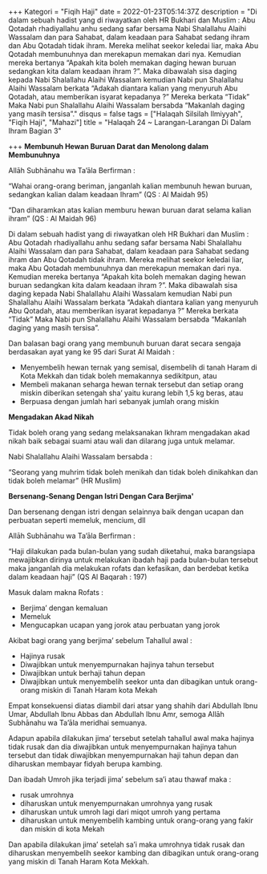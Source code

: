 +++
Kategori = "Fiqih Haji"
date = 2022-01-23T05:14:37Z
description = "Di dalam sebuah hadist yang di riwayatkan oleh HR Bukhari dan Muslim : Abu Qotadah rhadiyallahu anhu sedang safar bersama Nabi Shalallahu Alaihi Wassalam dan para Sahabat, dalam keadaan para Sahabat sedang ihram dan Abu Qotadah tidak ihram. Mereka melihat seekor keledai liar, maka Abu Qotadah membunuhnya dan merekapun memakan dari nya. Kemudian mereka bertanya “Apakah kita boleh memakan daging hewan buruan sedangkan kita dalam keadaan ihram ?”. Maka dibawalah sisa daging kepada Nabi Shalallahu Alaihi Wassalam kemudian Nabi pun Shalallahu Alaihi Wassalam berkata “Adakah diantara kalian yang menyuruh Abu Qotadah, atau memberikan isyarat kepadanya ?” Mereka berkata “Tidak” Maka Nabi pun Shalallahu Alaihi Wassalam bersabda “Makanlah daging yang masih tersisa”."
disqus = false
tags = ["Halaqah Silsilah Ilmiyyah", "Fiqih Haji", "Mahazi"]
title = "Halaqah 24 ~ Larangan-Larangan Di Dalam Ihram Bagian 3"

+++
**Membunuh Hewan Buruan Darat dan Menolong dalam Membunuhnya**

Allāh Subhānahu wa Ta’āla Berfirman :

“Wahai orang-orang beriman, janganlah kalian membunuh hewan buruan, sedangkan kalian dalam keadaan Ihram” (QS : Al Maidah 95)

“Dan diharamkan atas kalian memburu hewan buruan darat selama kalian ihram” (QS : Al Maidah 96)

Di dalam sebuah hadist yang di riwayatkan oleh HR Bukhari dan Muslim : Abu Qotadah rhadiyallahu anhu sedang safar bersama Nabi Shalallahu Alaihi Wassalam dan para Sahabat, dalam keadaan para Sahabat sedang ihram dan Abu Qotadah tidak ihram. Mereka melihat seekor keledai liar, maka Abu Qotadah membunuhnya dan merekapun memakan dari nya. Kemudian mereka bertanya “Apakah kita boleh memakan daging hewan buruan sedangkan kita dalam keadaan ihram ?”. Maka dibawalah sisa daging kepada Nabi Shalallahu Alaihi Wassalam kemudian Nabi pun Shalallahu Alaihi Wassalam berkata “Adakah diantara kalian yang menyuruh Abu Qotadah, atau memberikan isyarat kepadanya ?” Mereka berkata “Tidak” Maka Nabi pun Shalallahu Alaihi Wassalam bersabda “Makanlah daging yang masih tersisa”.

Dan balasan bagi orang yang membunuh buruan darat secara sengaja berdasakan ayat yang ke 95 dari Surat Al Maidah :

* Menyembelih hewan ternak yang semisal, disembelih di tanah Haram di Kota Mekkah dan tidak boleh memakannya sedikitpun, atau
* Membeli makanan seharga hewan ternak tersebut dan setiap orang miskin diberikan setengah sha’ yaitu kurang lebih 1,5 kg beras, atau
* Berpuasa dengan jumlah hari sebanyak jumlah orang miskin

**Mengadakan Akad Nikah**

Tidak boleh orang yang sedang melaksanakan Ikhram mengadakan akad nikah baik sebagai suami atau wali dan dilarang juga untuk melamar.

Nabi Shalallahu Alaihi Wassalam bersabda :

“Seorang yang muhrim tidak boleh menikah dan tidak boleh dinikahkan dan tidak boleh melamar” (HR Muslim)

**Bersenang-Senang Dengan Istri Dengan Cara Berjima'**

Dan bersenang dengan istri dengan selainnya baik dengan ucapan dan perbuatan seperti memeluk, mencium, dll

Allāh Subhānahu wa Ta’āla Berfirman :

“Haji dilakukan pada bulan-bulan yang sudah diketahui, maka barangsiapa mewajibkan dirinya untuk melakukan ibadah haji pada bulan-bulan tersebut maka janganlah dia melakukan rofats dan kefasikan, dan berdebat ketika dalam keadaan haji” (QS Al Baqarah : 197)

Masuk dalam makna Rofats :

* Berjima’ dengan kemaluan
* Memeluk
* Mengucapkan ucapan yang jorok atau perbuatan yang jorok

Akibat bagi orang yang berjima’ sebelum Tahallul awal :

* Hajinya rusak
* Diwajibkan untuk menyempurnakan hajinya tahun tersebut
* Diwajibkan untuk berhaji tahun depan
* Diwajibkan untuk menyembelih seekor unta dan dibagikan untuk orang-orang miskin di Tanah Haram kota Mekah

Empat konsekuensi diatas diambil dari atsar yang shahih dari Abdullah Ibnu Umar, Abdullah Ibnu Abbas dan Abdullah Ibnu Amr, semoga Allāh Subhānahu wa Ta’āla meridhai semuanya.

Adapun apabila dilakukan jima’ tersebut setelah tahallul awal maka hajinya tidak rusak dan dia diwajibkan untuk menyempurnakan hajinya tahun tersebut dan tidak diwajibkan menyempurnakan haji tahun depan dan diharuskan membayar fidyah berupa kambing.

Dan ibadah Umroh jika terjadi jima’ sebelum sa’i atau thawaf maka :

* rusak umrohnya
* diharuskan untuk menyempurnakan umrohnya yang rusak
* diharuskan untuk umroh lagi dari miqot umroh yang pertama
* diharuskan untuk menyembelih kambing untuk orang-orang yang fakir dan miskin di kota Mekah

Dan apabila dilakukan jima’ setelah sa’i maka umrohnya tidak rusak dan diharuskan menyembelih seekor kambing dan dibagikan untuk orang-orang yang miskin di Tanah Haram Kota Mekkah.